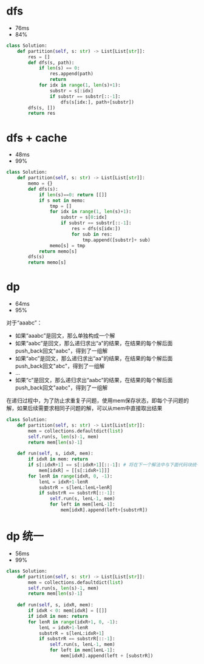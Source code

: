 # dfs
- 76ms
- 84%
```python
class Solution:
    def partition(self, s: str) -> List[List[str]]:
        res = []
        def dfs(s, path):
            if len(s) == 0:
                res.append(path)
                return 
            for idx in range(1, len(s)+1):
                substr = s[:idx]
                if substr == substr[::-1]:
                    dfs(s[idx:], path+[substr])
        dfs(s, [])
        return res
```

# dfs + cache

- 48ms
- 99%

```python
class Solution:
    def partition(self, s: str) -> List[List[str]]:
        memo = {}
        def dfs(s):
            if len(s)==0: return [[]]
            if s not in memo:
                tmp = []
                for idx in range(1, len(s)+1):
                    substr = s[0:idx]
                    if substr == substr[::-1]:
                        res = dfs(s[idx:])
                        for sub in res:
                            tmp.append([substr]+ sub)
                memo[s] = tmp
            return memo[s]
        dfs(s)
        return memo[s]
```

# dp
- 64ms
- 95%

对于“aaabc”：
- 如果“aaabc”是回文，那么单独构成一个解
- 如果“aabc”是回文，那么递归求出“a”的结果，在结果的每个解后面push_back回文"aabc"，得到了一组解
- 如果“abc”是回文，那么递归求出“aa”的结果，在结果的每个解后面push_back回文"abc"，得到了一组解
- ...
- 如果“c”是回文，那么递归求出“aabc”的结果，在结果的每个解后面push_back回文"aabc"，得到了一组解

在递归过程中，为了防止求重复子问题，使用mem保存状态，即每个子问题的解，如果后续需要求相同子问题的解，可以从mem中直接取出结果

```python
class Solution:
    def partition(self, s: str) -> List[List[str]]:
        mem = collections.defaultdict(list)
        self.run(s, len(s)-1, mem)
        return mem[len(s)-1]
        
    def run(self, s, idxR, mem):
        if idxR in mem: return 
        if s[:idxR+1] == s[:idxR+1][::-1]: # 将在下一个解法中与下面代码块统一
            mem[idxR] = [[s[:idxR+1]]]
        for lenR in range(idxR, 0, -1):
            lenL = idxR+1-lenR
            substrR = s[lenL:lenL+lenR]
            if substrR == substrR[::-1]:
                self.run(s, lenL-1, mem)
                for left in mem[lenL-1]:
                    mem[idxR].append(left+[substrR])
```

# dp 统一
- 56ms
- 99%

```python
class Solution:
    def partition(self, s: str) -> List[List[str]]:
        mem = collections.defaultdict(list)
        self.run(s, len(s)-1, mem)
        return mem[len(s)-1]
        
    def run(self, s, idxR, mem):
        if idxR < 0: mem[idxR] = [[]]
        if idxR in mem: return 
        for lenR in range(idxR+1, 0, -1):
            lenL = idxR+1-lenR
            substrR = s[lenL:idxR+1]
            if substrR == substrR[::-1]:
                self.run(s, lenL-1, mem)
                for left in mem[lenL-1]:
                    mem[idxR].append(left + [substrR])
```